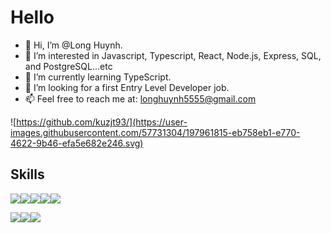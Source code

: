 # Hello
- 👋 Hi, I’m @Long Huynh.
- 👀 I’m interested in Javascript, Typescript, React, Node.js, Express, SQL, and PostgreSQL...etc
- 🌱 I’m currently learning TypeScript.
- 💞️ I’m looking for a first Entry Level Developer job.
- 📫 Feel free to reach me at: longhuynh5555@gmail.com

![https://github.com/kuzjt93/](https://user-images.githubusercontent.com/57731304/197961815-eb758eb1-e770-4622-9b46-efa5e682e246.svg)
## Skills
<img src="https://img.shields.io/badge/TypeScript-007ACC?style=for-the-badge&logo=typescript&logoColor=white"><img src="https://img.shields.io/badge/JavaScript-323330?style=for-the-badge&logo=javascript&logoColor=F7DF1E"><img src="https://img.shields.io/badge/jQuery-0769AD?style=for-the-badge&logo=jquery&logoColor=white"><img src="https://img.shields.io/badge/React-20232A?style=for-the-badge&logo=react&logoColor=61DAFB"><img src="https://img.shields.io/badge/next.js-000000?style=for-the-badge&logo=nextdotjs&logoColor=white"> 

<img src="https://img.shields.io/badge/Node.js-339933?style=for-the-badge&logo=nodedotjs&logoColor=white"><img src="https://img.shields.io/badge/Express.js-000000?style=for-the-badge&logo=express&logoColor=white"><img src="https://img.shields.io/badge/PostgreSQL-316192?style=for-the-badge&logo=postgresql&logoColor=white">
<!---
kuzjt93/kuzjt93 is a ✨ special ✨ repository because its `README.md` (this file) appears on your GitHub profile.
You can click the Preview link to take a look at your changes.
--->
